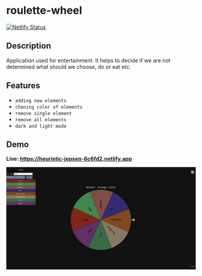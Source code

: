 # roulette-wheel
[![Netlify Status](https://api.netlify.com/api/v1/badges/8b876465-5e6b-41fc-b7a4-2f17b245dda5/deploy-status)](https://app.netlify.com/sites/heuristic-jepsen-6c6fd2/deploys)
## Description

Application used for entertainment. It helps to decide if we are not determined what should we choose, do or eat etc. 

## Features

* `adding new elements`
* `chaning color of elements`
* `remove single element`
* `remove all elements`
* `dark and light mode`

## Demo

**Live: https://heuristic-jepsen-6c6fd2.netlify.app**

![roulette-wheel](pictures/view.png)